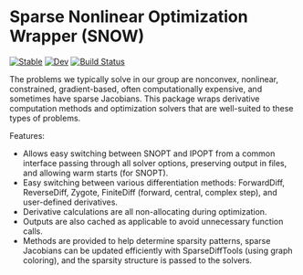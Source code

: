 # Sparse Nonlinear Optimization Wrapper (SNOW)

[![Stable](https://img.shields.io/badge/docs-stable-blue.svg)](https://byuflowlab.github.io/SNOW.jl/stable)
[![Dev](https://img.shields.io/badge/docs-dev-blue.svg)](https://byuflowlab.github.io/SNOW.jl/dev)
[![Build Status](https://github.com/byuflowlab/SNOW.jl/workflows/CI/badge.svg)](https://github.com/byuflowlab/SNOW.jl/actions)

The problems we typically solve in our group are nonconvex, nonlinear, constrained, gradient-based, often computationally expensive, and sometimes have sparse Jacobians.  This package wraps derivative computation methods and optimization solvers that are well-suited to these types of problems.

Features:
- Allows easy switching between SNOPT and IPOPT from a common interface passing through all solver options, preserving output in files, and allowing warm starts (for SNOPT).
- Easy switching between various differentiation methods: ForwardDiff, ReverseDiff, Zygote, FiniteDiff (forward, central, complex step), and user-defined derivatives.
- Derivative calculations are all non-allocating during optimization.
- Outputs are also cached as applicable to avoid unnecessary function calls.
- Methods are provided to help determine sparsity patterns, sparse Jacobians can be updated efficiently with SparseDiffTools (using graph coloring), and the sparsity structure is passed to the solvers.

